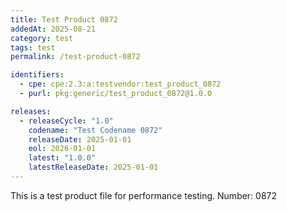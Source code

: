 ```yaml
---
title: Test Product 0872
addedAt: 2025-08-21
category: test
tags: test
permalink: /test-product-0872

identifiers:
  - cpe: cpe:2.3:a:testvendor:test_product_0872
  - purl: pkg:generic/test_product_0872@1.0.0

releases:
  - releaseCycle: "1.0"
    codename: "Test Codename 0872"
    releaseDate: 2025-01-01
    eol: 2026-01-01
    latest: "1.0.0"
    latestReleaseDate: 2025-01-01
---
```


This is a test product file for performance testing. Number: 0872
